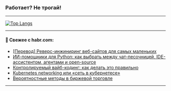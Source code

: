 ### Работает? Не трогай!

---
<!--
#### 🛠️ Technical stack:

![Java](https://img.shields.io/badge/Java-informational?logo=Oracle&style=flat&logoColor=white&color=FF4500)
![Kotlin](https://img.shields.io/badge/Kotlin-informational?logo=Kotlin&style=flat&logoColor=white&color=774D97)
![TS](https://img.shields.io/badge/TypeScript-informational?logo=typeScript&style=flat&logoColor=black&color=017acc)
![Python](https://img.shields.io/badge/Python-informational?logo=Python&style=flat&logoColor=black&color=ffdd54) <br>
![Spring](https://img.shields.io/badge/Spring-informational?logo=Spring&style=flat&logoColor=white&color=6DB33F) 
![SpringBoot](https://img.shields.io/badge/SpringBoot-informational?logo=SpringBoot&style=flat&logoColor=white&color=6DB33F)
![Nest](https://img.shields.io/badge/NestJS-informational?logo=NestJS&style=flat&logoColor=white&color=E0234E) 
![NodeJS](https://img.shields.io/badge/NodeJS-informational?logo=node.js&style=flat&logoColor=white&color=70A760)<br>
![PostgreSQL](https://img.shields.io/badge/PostgreSQL-informational?logo=PostgreSQL&style=flat&logoColor=white&color=DAA520)
![MongoDB](https://img.shields.io/badge/MongoDB-informational?logo=MongoDB&style=flat&logoColor=white&color=870000)
![Apache](https://img.shields.io/badge/Apache-informational?logo=apache&style=flat&logoColor=white&color=f74e28)

___ 
-->

<!--- #### 🛠️ : --->

[![Top Langs](https://github-readme-stats-82jvfl3w3-advtsettinggmailcoms-projects.vercel.app/api/top-langs/?username=zloylis&langs_count=10&hide_title=true&title_color=e6edf3&size_weight=0.5&count_weight=0.5&layout=compact&hide_progress=true&hide_border=true&theme=dracula&hide=css,makefile,cmake)](https://github.com/zloylis)

<!---


####  :octocat:&nbsp;&nbsp; Статистика:

![GitHub stats](https://github-readme-stats-u2qms2cxw-advtsettinggmailcoms-projects.vercel.app/api?username=zloylis&show_icons=true&hide_border=true&theme=dracula&title_color=e6edf3&include_all_commits=true&count_private=true&hide_rank=false&hide_title=true&rank_icon=github)
-->
---

#### 💬 Свежее с habr.com:

<!-- BLOG-POST-LIST:START -->
- [[Перевод] Реверс-инжиниринг веб-сайтов для самых маленьких](https://habr.com/ru/companies/otus/articles/959214/?utm_source=habrahabr&utm_medium=rss&utm_campaign=959214)
- [ИИ-помощники для Python: как выбрать между чат-песочницей, IDE-ассистентом, агентами и open-source](https://habr.com/ru/articles/959926/?utm_source=habrahabr&utm_medium=rss&utm_campaign=959926)
- [Контролируемый вайб-кодинг: как делать это правильно](https://habr.com/ru/companies/cloud_ru/articles/959876/?utm_source=habrahabr&utm_medium=rss&utm_campaign=959876)
- [Kubernetes networking или «сеть в кубернетесе»](https://habr.com/ru/companies/slurm/articles/959906/?utm_source=habrahabr&utm_medium=rss&utm_campaign=959906)
- [Вероятностные методы в биржевой торговле](https://habr.com/ru/articles/957232/?utm_source=habrahabr&utm_medium=rss&utm_campaign=957232)
<!-- BLOG-POST-LIST:END -->

---
